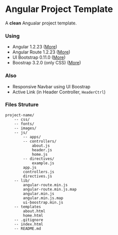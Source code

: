 Angular Project Template
=======================

A **clean** Angualar project template.

### Using

- Angular 1.2.23 ([More](http://www.angularjs.org/))
- Angular Route 1.2.23 ([More](http://www.angularjs.org/))
- UI Bootstrap 0.11.0 ([More](http://angular-ui.github.io/bootstrap))
- Boostrap 3.2.0 (only CSS) ([More](http://www.getbootstrap.com/))

### Also

- Responsive Navbar using UI Boostrap
- Active Link (in Header Controller, `HeaderCtrl`)

### Files Struture

    project-name/
        -- css/
        -- fonts/
        -- images/
        -- js/
            -- apps/
            -- controllers/
                about.js
                header.js
                home.js
            -- directives/
                example.js
            app.js
            controllers.js
            directives.js
        -- lib/
            angular-route.min.js
            angular-route.min.js.map
            angular.min.js
            angular.min.js.map
            ui-boostrap.min.js
		-- templates
			about.html
			home.html
        -- .gitignore
        -- index.html
        -- README.md
